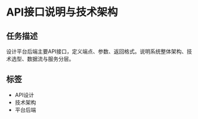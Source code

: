 # API接口说明与技术架构

## 任务描述
设计平台后端主要API接口，定义端点、参数、返回格式。说明系统整体架构、技术选型、数据流与服务分层。

## 标签
- API设计
- 技术架构
- 平台后端